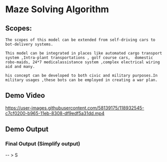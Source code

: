 

# Maze Solving Algorithm 

## Scopes:

    The scopes of this model can be extended from self-driving cars to bot-delivery systems.

	This model can be integrated in places like automated cargo transport  system ,Intra-plant transportations , golf course cars, 	domestic robo-maids, 24*7 medicalassistance system ,complex electrical wiring aid and many.

	his concept can be developed to both civic and military purposes.In military usages ,these bots can be employed in creating a war plan.
		

## Demo Video

https://user-images.githubusercontent.com/58139175/118932545-c7cf0200-b965-11eb-8308-df9edf5a31dd.mp4

## Demo Output

 ### Final Output (Simplify output)
 -- > S 
